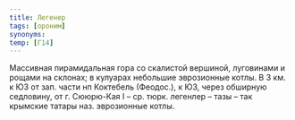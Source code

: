 ```yaml
---
title: Легенер
tags: [ороним]
synonyms:
temp: [Г14]
---
```


Массивная пирамидальная гора со скалистой вершиной, луговинами и рощами на
склонах; в кулуарах небольшие эврозионные котлы. В 3 км. к ЮЗ от зап. части нп
Коктебель (Феодос.), к ЮЗ, через обширную седловину, от г. Сююрю-Кая I – ср.
тюрк. легенлер – тазы – так крымские татары наз. эврозионные котлы.
